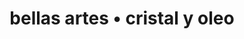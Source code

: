 ---
title: "bellas artes • cristal y oleo"
url: /euskirchen/bellas-artes-cristal-y-oleo/
shop: Schmuck
---